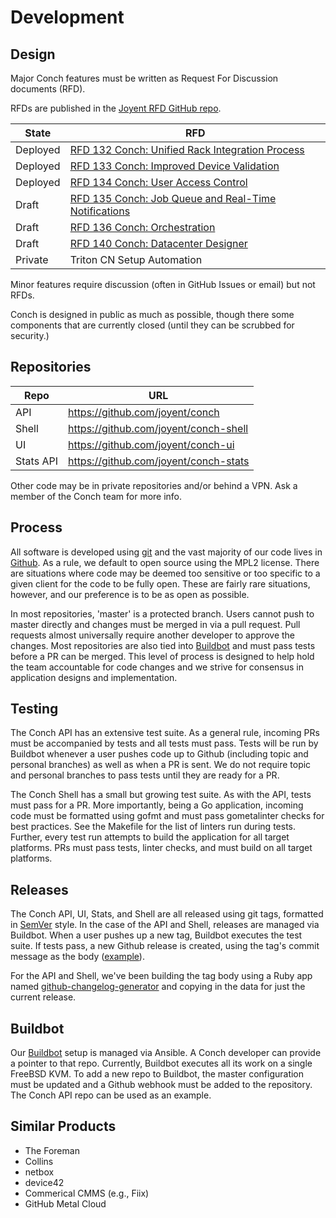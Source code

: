 # Development

## Design

Major Conch features must be written as Request For Discussion documents (RFD).

RFDs are published in the [Joyent RFD GitHub repo](https://github.com/joyent/rfd).

| State    | RFD |
|----------|-----|
| Deployed | [RFD 132 Conch: Unified Rack Integration Process](https://github.com/joyent/rfd/blob/master/rfd/0132/README.md) |
| Deployed | [RFD 133 Conch: Improved Device Validation](https://github.com/joyent/rfd/blob/master/rfd/0133/README.md) |
| Deployed | [RFD 134 Conch: User Access Control](https://github.com/joyent/rfd/blob/master/rfd/0134/README.md) |
| Draft    | [RFD 135 Conch: Job Queue and Real-Time Notifications](https://github.com/joyent/rfd/blob/master/rfd/0135/README.md) |
| Draft    | [RFD 136 Conch: Orchestration](https://github.com/joyent/rfd/blob/master/rfd/0136/README.md) |
| Draft    | [RFD 140 Conch: Datacenter Designer](https://github.com/joyent/rfd/blob/master/rfd/0140/README.md) |
| Private  | Triton CN Setup Automation |

Minor features require discussion (often in GitHub Issues or email) but not
RFDs.

Conch is designed in public as much as possible, though there some components
that are currently closed (until they can be scrubbed for security.)


## Repositories

| Repo | URL |
|------|-----|
| API | https://github.com/joyent/conch |
| Shell | https://github.com/joyent/conch-shell |
| UI | https://github.com/joyent/conch-ui |
| Stats API | https://github.com/joyent/conch-stats |

Other code may be in private repositories and/or behind a VPN. Ask a member of
the Conch team for more info.

## Process

All software is developed using [git](https://git-scm.com/) and the vast
majority of our code lives in [Github](https://github.com/joyent). As a rule,
we default to open source using the MPL2 license. There are situations where
code may be deemed too sensitive or too specific to a given client for the code
to be fully open.  These are fairly rare situations, however, and our preference
is to be as open as possible. 

In most repositories, 'master' is a protected branch. Users cannot push to
master directly and changes must be merged in via a pull request. Pull requests
almost universally require another developer to approve the changes. Most
repositories are also tied into
[Buildbot](https://svc.conch.joyent.us/buildbot) and must pass tests before a
PR can be merged. This level of process is designed to help hold the team
accountable for code changes and we strive for consensus in application designs
and implementation.

## Testing

The Conch API has an extensive test suite. As a general rule, incoming PRs must
be accompanied by tests and all tests must pass. Tests will be run by Buildbot
whenever a user pushes code up to Github (including topic and personal
branches) as well as when a PR is sent. We do not require topic and personal
branches to pass tests until they are ready for a PR.

The Conch Shell has a small but growing test suite. As with the API, tests must
pass for a PR. More importantly, being a Go application, incoming code must be
formatted using gofmt and must pass gometalinter checks for best practices. See
the Makefile for the list of linters run during tests. Further, every test run
attempts to build the application for all target platforms. PRs must pass tests,
linter checks, and must build on all target platforms.


## Releases

The Conch API, UI, Stats, and Shell are all released using git tags, formatted
in [SemVer](https://semver.org/) style. In the case of the API and Shell,
releases are managed via Buildbot. When a user pushes up a new tag, Buildbot
executes the test suite. If tests pass, a new Github release is created, using
the tag's commit message as the body
([example](https://github.com/joyent/conch/releases/tag/v2.11.0)).  

For the API and Shell, we've been building the tag body using a Ruby app named
[github-changelog-generator](https://github.com/github-changelog-generator/github-changelog-generator)
and copying in the data for just the current release.

## Buildbot

Our [Buildbot](https://svc.conch.joyent.us/buildbot) setup is managed via
Ansible. A Conch developer can provide a pointer to that repo. Currently,
Buildbot executes all its work on a single FreeBSD KVM. To add a new repo to
Buildbot, the master configuration must be updated and a Github webhook must be
added to the repository. The Conch API repo can be used as an example.

## Similar Products

* The Foreman
* Collins
* netbox
* device42
* Commerical CMMS (e.g., Fiix)
* GitHub Metal Cloud

